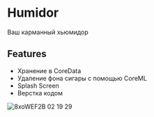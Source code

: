 # Humidor    
Ваш карманный хьюмидор


## Features
- Хранение в CoreData 
- Удаление фона сигары с помощью CoreML
- Splash Screen
- Верстка кодом


![8xoWEF2B 02 19 29](https://user-images.githubusercontent.com/45273279/152880120-233a0848-895d-44b0-a8f5-9dae59d00f84.png)
